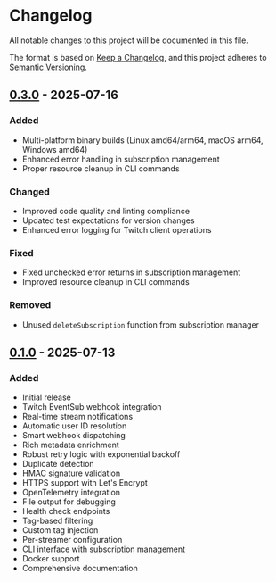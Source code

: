 # Changelog

All notable changes to this project will be documented in this file.

The format is based on [Keep a Changelog](https://keepachangelog.com/en/1.0.0/),
and this project adheres to [Semantic Versioning](https://semver.org/spec/v2.0.0.html).

## [0.3.0] - 2025-07-16

### Added
- Multi-platform binary builds (Linux amd64/arm64, macOS arm64, Windows amd64)
- Enhanced error handling in subscription management
- Proper resource cleanup in CLI commands

### Changed
- Improved code quality and linting compliance
- Updated test expectations for version changes
- Enhanced error logging for Twitch client operations

### Fixed
- Fixed unchecked error returns in subscription management
- Improved resource cleanup in CLI commands

### Removed
- Unused `deleteSubscription` function from subscription manager

## [0.1.0] - 2025-07-13

### Added
- Initial release
- Twitch EventSub webhook integration
- Real-time stream notifications
- Automatic user ID resolution
- Smart webhook dispatching
- Rich metadata enrichment
- Robust retry logic with exponential backoff
- Duplicate detection
- HMAC signature validation
- HTTPS support with Let's Encrypt
- OpenTelemetry integration
- File output for debugging
- Health check endpoints
- Tag-based filtering
- Custom tag injection
- Per-streamer configuration
- CLI interface with subscription management
- Docker support
- Comprehensive documentation

[0.3.0]: https://github.com/rmoriz/itsjustintv/compare/v0.1.0...v0.3.0
[0.1.0]: https://github.com/rmoriz/itsjustintv/releases/tag/v0.1.0